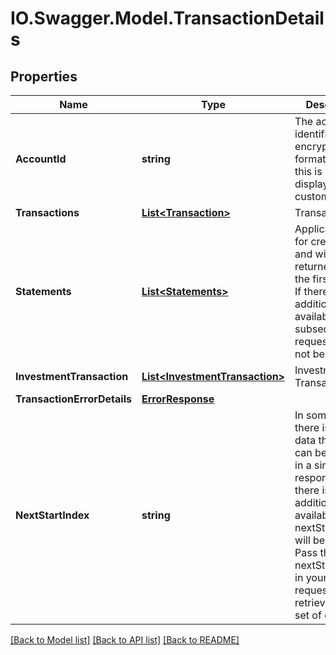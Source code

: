 # IO.Swagger.Model.TransactionDetails
## Properties

Name | Type | Description | Notes
------------ | ------------- | ------------- | -------------
**AccountId** | **string** | The account identifier in encrypted format.Typically, this is not displayed to the customer. | 
**Transactions** | [**List&lt;Transaction&gt;**](Transaction.md) | Transactions list | [optional] 
**Statements** | [**List&lt;Statements&gt;**](Statements.md) | Applicable only for credit cards and will be returned only in the first request. If there is additional data available then in subsequent request this will not be returned. | [optional] 
**InvestmentTransaction** | [**List&lt;InvestmentTransaction&gt;**](InvestmentTransaction.md) | Investment Transactions list | [optional] 
**TransactionErrorDetails** | [**ErrorResponse**](ErrorResponse.md) |  | [optional] 
**NextStartIndex** | **string** | In some cases there is more data than what can be returned in a single response. If there is additional data available a nextStartIndex will be returned. Pass the nextStartIndex in your next request to retrieve the next set of data. | [optional] 

[[Back to Model list]](../README.md#documentation-for-models) [[Back to API list]](../README.md#documentation-for-api-endpoints) [[Back to README]](../README.md)

